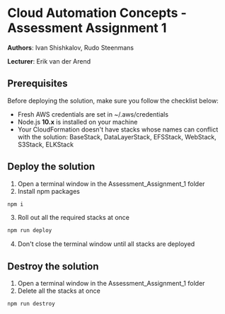 # Cloud Automation Concepts - Assessment Assignment 1

**Authors**: Ivan Shishkalov, Rudo Steenmans

**Lecturer**: Erik van der Arend

## Prerequisites

Before deploying the solution, make sure you follow the checklist below:

- Fresh AWS credentials are set in ~/.aws/credentials
- Node.js **10.x** is installed on your machine
- Your CloudFormation doesn't have stacks whose names can conflict with the solution: BaseStack, DataLayerStack, EFSStack, WebStack, S3Stack, ELKStack


## Deploy the solution

1. Open a terminal window in the Assessment_Assignment_1 folder
2. Install npm packages

```bash
npm i
```
3. Roll out all the required stacks at once

```bash
npm run deploy
```
4. Don't close the terminal window until all stacks are deployed

## Destroy the solution
1. Open a terminal window in the Assessment_Assignment_1 folder
2. Delete all the stacks at once

```bash
npm run destroy
```
